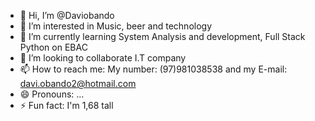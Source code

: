 - 👋 Hi, I’m @Daviobando
- 👀 I’m interested in Music, beer and technology
- 🌱 I’m currently learning System Analysis and development, Full Stack Python on EBAC
- 💞️ I’m looking to collaborate I.T company
- 📫 How to reach me: My number: (97)981038538 and my E-mail: davi.obando2@hotmail.com
- 😄 Pronouns: ...
- ⚡ Fun fact: I'm 1,68 tall

<!---
Daviobando/Daviobando is a ✨ special ✨ repository because its `README.md` (this file) appears on your GitHub profile.
You can click the Preview link to take a look at your changes.
--->
